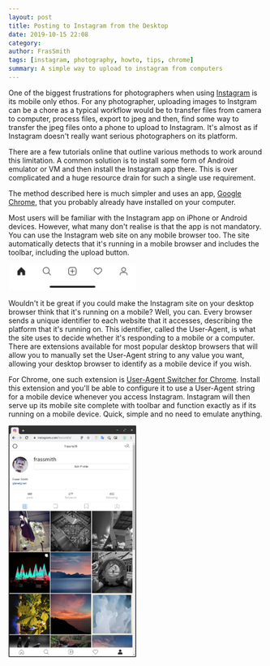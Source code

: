 ```yaml
---
layout: post
title: Posting to Instagram from the Desktop
date: 2019-10-15 22:08
category:
author: FrasSmith
tags: [instagram, photography, howto, tips, chrome]
summary: A simple way to upload to instagram from computers
---
```

One of the biggest frustrations for photographers when using [Instagram](https://instagram.com) is its mobile only ethos. For any photographer, uploading images to Instgram can be a chore as a typical workflow would be to transfer files from camera to computer, process files, export to jpeg and then, find some way to transfer the jpeg files onto a phone to upload to Instagram. It's almost as if Instagram doesn't really want serious photographers on its platform.
<!--more-->
There are a few tutorials online that outline various methods to work around this limitation. A common solution is to install some form of Android emulator or VM and then install the Instagram app there. This is over complicated and a huge resource drain for such a single use requirement.

The method described here is much simpler and uses an app, [Google Chrome](https://chrome.google.com), that you probably already have installed on your computer.

Most users will be familiar with the Instagram app on iPhone or Android devices. However, what many don't realise is that the app is not mandatory. You can use the Instagram web site on any mobile browser too. The site automatically detects that it's running in a mobile browser and includes the toolbar, including the upload button.

<img src="/assets/instamenu.jpg" style="width: 50%;" />

Wouldn't it be great if you could make the Instagram site on your desktop browser think that it's running on a mobile? Well, you can. Every browser sends a unique identifier to each website that it accesses, describing the platform that it's running on. This identifier, called the User-Agent, is what the site uses to decide whether it's responding to a mobile or a computer. There are extensions available for most popular desktop browsers that will allow you to manually set the User-Agent string to any value you want, allowing your desktop browser to identify as a mobile device if you wish.

For Chrome, one such extension is [User-Agent Switcher for Chrome](https://chrome.google.com/webstore/detail/user-agent-switcher-for-c/djflhoibgkdhkhhcedjiklpkjnoahfmg). Install this extension and you'll be able to configure it to use a User-Agent string for a mobile device whenever you access Instagram. Instagram will then serve up its mobile site complete with toolbar and function exactly as if its running on a mobile device. Quick, simple and no need to emulate anything.

<img src="/assets/desktop.png" style="width: 50%;" />

